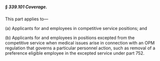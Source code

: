 ##### § 339.101 Coverage. #####

This part applies to—

(a) Applicants for and employees in competitive service positions; and

(b) Applicants for and employees in positions excepted from the competitive service when medical issues arise in connection with an OPM regulation that governs a particular personnel action, such as removal of a preference eligible employee in the excepted service under part 752.